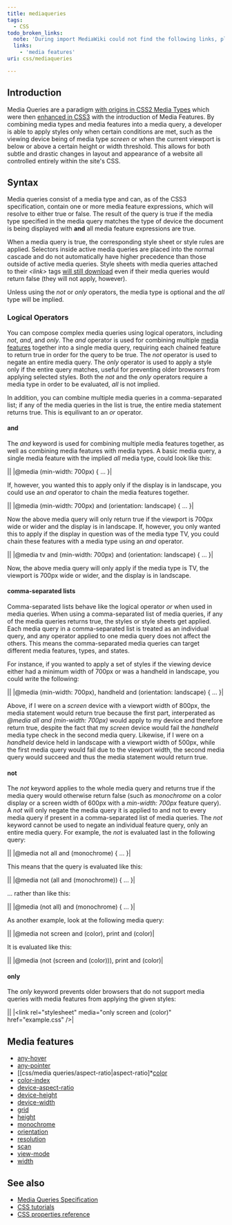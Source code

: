 ```yaml
---
title: mediaqueries
tags:
  - CSS
todo_broken_links:
  note: 'During import MediaWiki could not find the following links, please fix and adjust this list.'
  links:
    - 'media features'
uri: css/mediaqueries

---
```

## <span>Introduction</span>

Media Queries are a paradigm [with origins in CSS2 Media Types](http://www.w3.org/TR/CSS2/media.html) which were then [enhanced in CSS3](http://www.w3.org/TR/css3-mediaqueries/) with the introduction of Media Features. By combining media types and media features into a media query, a developer is able to apply styles only when certain conditions are met, such as the viewing device being of media type *screen* or when the current viewport is below or above a certain height or width threshold. This allows for both subtle and drastic changes in layout and appearance of a website all controlled entirely within the site's CSS.

## <span>Syntax</span>

Media queries consist of a media type and can, as of the CSS3 specification, contain one or more media feature expressions, which will resolve to either true or false. The result of the query is true if the media type specified in the media query matches the type of device the document is being displayed with **and** all media feature expressions are true.

When a media query is true, the corresponding style sheet or style rules are applied. Selectors inside active media queries are placed into the normal cascade and do not automatically have higher precedence than those outside of active media queries. Style sheets with media queries attached to their *\<link\>* tags [will still download](http://scottjehl.github.com/CSS-Download-Tests/) even if their media queries would return false (they will not apply, however).

Unless using the *not* or *only* operators, the media type is optional and the *all* type will be implied.

### <span>Logical Operators</span>

You can compose complex media queries using logical operators, including *not*, *and*, and *only*. The *and* operator is used for combining multiple [media features](/w/index.php?title=media_features&action=edit&redlink=1) together into a single media query, requiring each chained feature to return true in order for the query to be true. The *not* operator is used to negate an entire media query. The *only* operator is used to apply a style only if the entire query matches, useful for preventing older browsers from applying selected styles. Both the *not* and the *only* operators require a media type in order to be evaluated, *all* is not implied.

In addition, you can combine multiple media queries in a comma-separated list; if any of the media queries in the list is true, the entire media statement returns true. This is equilivant to an *or* operator.

#### <span>and</span>

The *and* keyword is used for combining multiple media features together, as well as combining media features with media types. A basic media query, a single media feature with the implied *all* media type, could look like this:

||
|@media (min-width: 700px) { ... }|

If, however, you wanted this to apply only if the display is in landscape, you could use an *and* operator to chain the media features together.

||
|@media (min-width: 700px) and (orientation: landscape) { ... }|

Now the above media query will only return true if the viewport is 700px wide or wider and the display is in landscape. If, however, you only wanted this to apply if the display in question was of the media type TV, you could chain these features with a media type using an *and* operator.

||
|@media tv and (min-width: 700px) and (orientation: landscape) { ... }|

Now, the above media query will only apply if the media type is TV, the viewport is 700px wide or wider, and the display is in landscape.

#### <span>comma-separated lists</span>

Comma-separated lists behave like the logical operator *or* when used in media queries. When using a comma-separated list of media queries, if any of the media queries returns true, the styles or style sheets get applied. Each media query in a comma-separated list is treated as an individual query, and any operator applied to one media query does not affect the others. This means the comma-separated media queries can target different media features, types, and states.

For instance, if you wanted to apply a set of styles if the viewing device either had a minimum width of 700px or was a handheld in landscape, you could write the following:

||
|@media (min-width: 700px), handheld and (orientation: landscape) { ... }|

Above, if I were on a *screen* device with a viewport width of 800px, the media statement would return true because the first part, interperated as *@media all and (min-width: 700px)* would apply to my device and therefore return true, despite the fact that my *screen* device would fail the *handheld* media type check in the second media query. Likewise, if I were on a *handheld* device held in landscape with a viewport width of 500px, while the first media query would fail due to the viewport width, the second media query would succeed and thus the media statement would return true.

#### <span>not</span>

The *not* keyword applies to the whole media query and returns true if the media query would otherwise return false (such as *monochrome* on a color display or a screen width of 600px with a *min-width: 700px* feature query). A *not* will only negate the media query it is applied to and not to every media query if present in a comma-separated list of media queries. The *not* keyword cannot be used to negate an individual feature query, only an entire media query. For example, the *not* is evaluated last in the following query:

||
|@media not all and (monochrome) { ... }|

This means that the query is evaluated like this:

||
|@media not (all and (monochrome)) { ... }|

... rather than like this:

||
|@media (not all) and (monochrome) { ... }|

As another example, look at the following media query:

||
|@media not screen and (color), print and (color)|

It is evaluated like this:

||
|@media (not (screen and (color))), print and (color)|

#### <span>only</span>

The *only* keyword prevents older browsers that do not support media queries with media features from applying the given styles:

||
|\<link rel="stylesheet" media="only screen and (color)" href="example.css" /\>|

## <span>Media features</span>

-   [any-hover](/css/media_queries/any-hover)
-   [any-pointer](/css/media_queries/any-pointer)
-   [[css/media queries/aspect-ratio|aspect-ratio]\*[color](/css/media_queries/color)
-   [color-index](/css/media_queries/color-index)
-   [device-aspect-ratio](/css/media_queries/device-aspect-ratio)
-   [device-height](/css/media_queries/device-height)
-   [device-width](/css/media_queries/device-width)
-   [grid](/css/media_queries/grid)
-   [height](/css/media_queries/height)
-   [monochrome](/css/media_queries/monochrome)
-   [orientation](/css/media_queries/orientation)
-   [resolution](/css/media_queries/resolution)
-   [scan](/css/media_queries/scan)
-   [view-mode](/css/media_queries/view-mode)
-   [width](/css/media_queries/width)

## <span>See also</span>

-   [Media Queries Specification](http://www.w3.org/TR/css3-mediaqueries/)
-   [CSS tutorials](/css/tutorials)
-   [CSS properties reference](/css/properties)
